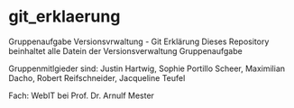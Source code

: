 # git_erklaerung
Gruppenaufgabe Versionsvrwaltung - Git Erklärung
Dieses Repository beinhaltet alle Datein der Versionsverwaltung Gruppenaufgabe 

Gruppenmitlgieder sind:
Justin Hartwig, Sophie Portillo Scheer, Maximilian Dacho, Robert Reifschneider, Jacqueline Teufel

Fach: WebIT bei Prof. Dr. Arnulf Mester
